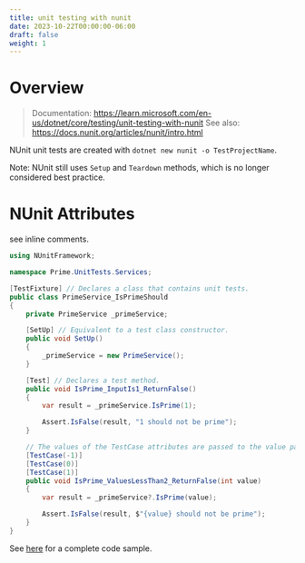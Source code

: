 ```yaml
---
title: unit testing with nunit
date: 2023-10-22T00:00:00-06:00
draft: false
weight: 1
---
```


# Overview
> Documentation: https://learn.microsoft.com/en-us/dotnet/core/testing/unit-testing-with-nunit
> See also: https://docs.nunit.org/articles/nunit/intro.html

NUnit unit tests are created with `dotnet new nunit -o TestProjectName`.

Note: NUnit still uses `Setup` and `Teardown` methods, which is no longer considered best practice.

# NUnit Attributes
see inline comments.

```cs
using NUnitFramework; 

namespace Prime.UnitTests.Services;

[TestFixture] // Declares a class that contains unit tests.
public class PrimeService_IsPrimeShould
{
    private PrimeService _primeService;

    [SetUp] // Equivalent to a test class constructor.
    public void SetUp()
    {
        _primeService = new PrimeService();
    }

    [Test] // Declares a test method.
    public void IsPrime_InputIs1_ReturnFalse()
    {
        var result = _primeService.IsPrime(1);

        Assert.IsFalse(result, "1 should not be prime");
    }

    // The values of the TestCase attributes are passed to the value parameter of this test method.
    [TestCase(-1)]
    [TestCase(0)]
    [TestCase(1)]
    public void IsPrime_ValuesLessThan2_ReturnFalse(int value)
    {
        var result = _primeService?.IsPrime(value);

        Assert.IsFalse(result, $"{value} should not be prime");
    }
}
```

See [here](https://github.com/dotnet/samples/blob/main/core/getting-started/unit-testing-using-nunit/PrimeService.Tests/PrimeService_IsPrimeShould.cs) for a complete code sample.